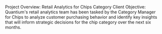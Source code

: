 Project Overview: Retail Analytics for Chips Category
Client Objective:
Quantium's retail analytics team has been tasked by the Category Manager for Chips to analyze customer purchasing behavior and identify key insights that will inform strategic decisions for the chip category over the next six months.

